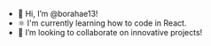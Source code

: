 - 👋 Hi, I’m @borahae13! 
- ⚛️ I'm currently learning how to code in React. 
- 💞️ I’m looking to collaborate on innovative projects!

